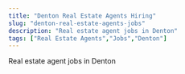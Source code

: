 ```yaml
---
title: "Denton Real Estate Agents Hiring"
slug: "denton-real-estate-agents-jobs"
description: "Real estate agent jobs in Denton"
tags: ["Real Estate Agents","Jobs","Denton"]
---
```


Real estate agent jobs in Denton
